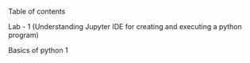 Table of contents

Lab - 1 (Understanding Jupyter IDE for creating and executing a python program)

Basics of python 1
